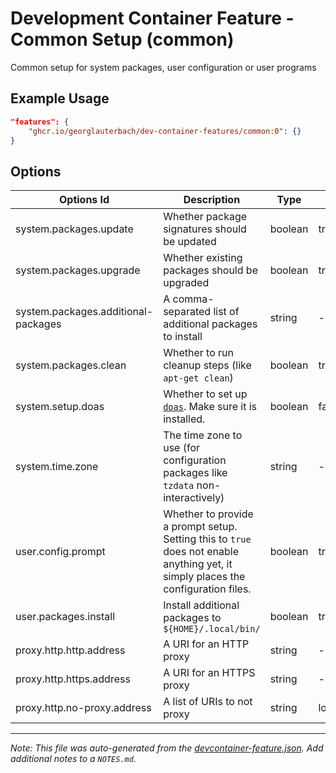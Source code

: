 
# Development Container Feature - Common Setup (common)

Common setup for system packages, user configuration or user programs

## Example Usage

```json
"features": {
    "ghcr.io/georglauterbach/dev-container-features/common:0": {}
}
```

## Options

| Options Id | Description | Type | Default Value |
|-----|-----|-----|-----|
| system.packages.update | Whether package signatures should be updated | boolean | true |
| system.packages.upgrade | Whether existing packages should be upgraded | boolean | true |
| system.packages.additional-packages | A comma-separated list of additional packages to install | string | - |
| system.packages.clean | Whether to run cleanup steps (like `apt-get clean`) | boolean | true |
| system.setup.doas | Whether to set up [`doas`](https://wiki.archlinux.org/title/Doas). Make sure it is installed. | boolean | false |
| system.time.zone | The time zone to use (for configuration packages like `tzdata` non-interactively) | string | - |
| user.config.prompt | Whether to provide a prompt setup. Setting this to `true` does not enable anything yet, it simply places the configuration files. | boolean | true |
| user.packages.install | Install additional packages to `${HOME}/.local/bin/` | boolean | true |
| proxy.http.http.address | A URI for an HTTP proxy | string | - |
| proxy.http.https.address | A URI for an HTTPS proxy | string | - |
| proxy.http.no-proxy.address | A list of URIs to not proxy | string | localhost,127.0.0.1 |



---

_Note: This file was auto-generated from the [devcontainer-feature.json](https://github.com/georglauterbach/dev-container-features/blob/main/src/common/devcontainer-feature.json).  Add additional notes to a `NOTES.md`._
